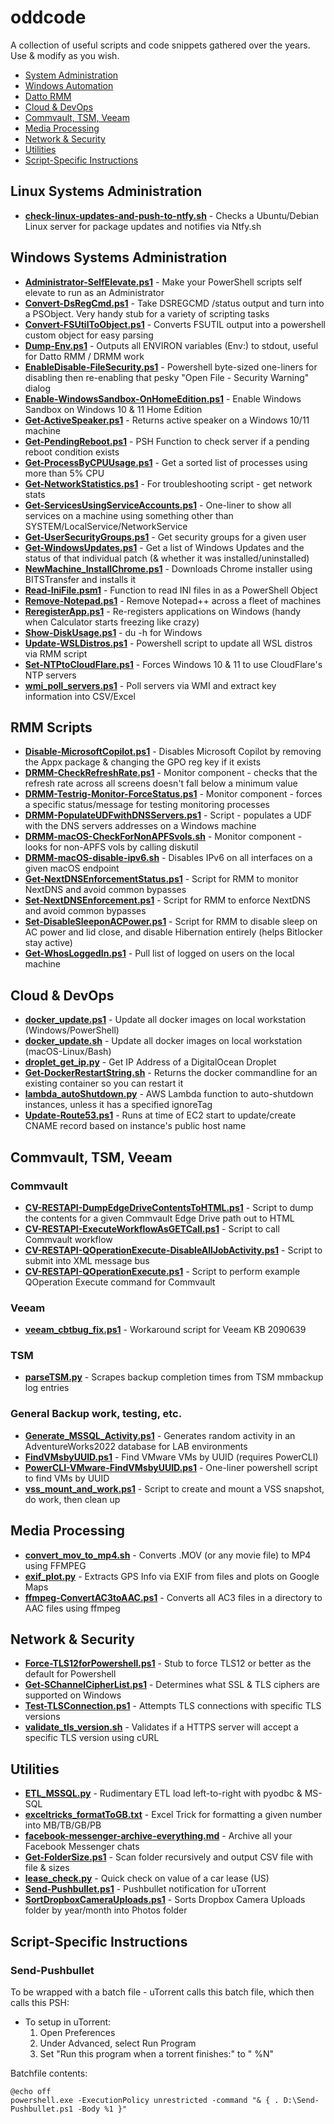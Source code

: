 # oddcode

A collection of useful scripts and code snippets gathered over the years.
Use & modify as you wish.

- [System Administration](#system-administration)
- [Windows Automation](#windows-automation)
- [Datto RMM](#datto-rmm)
- [Cloud & DevOps](#cloud--devops)
- [Commvault, TSM, Veeam](#commvault)
- [Media Processing](#media-processing)
- [Network & Security](#network--security)
- [Utilities](#utilities)
- [Script-Specific Instructions](#script-specific-instructions)

## Linux Systems Administration

* **[check-linux-updates-and-push-to-ntfy.sh](Linux_Systems_Administration/check-linux-updates-and-push-to-ntfy.sh)** - Checks a Ubuntu/Debian Linux server for package updates and notifies via Ntfy.sh

## Windows Systems Administration

* **[Administrator-SelfElevate.ps1](Windows_Systems_Administration/Administrator-SelfElevate.ps1)** - Make your PowerShell scripts self elevate to run as an Administrator
* **[Convert-DsRegCmd.ps1](Windows_Systems_Administration/Convert-DsRegCmd.ps1)** - Take DSREGCMD /status output and turn into a PSObject. Very handy stub for a variety of scripting tasks
* **[Convert-FSUtilToObject.ps1](Windows_Systems_Administration/Convert-FSUtilToObject.ps1)** - Converts FSUTIL output into a powershell custom object for easy parsing
* **[Dump-Env.ps1](Windows_Systems_Administration/Dump-Env.ps1)** - Outputs all ENVIRON variables (Env:) to stdout, useful for Datto RMM / DRMM work
* **[EnableDisable-FileSecurity.ps1](Windows_Systems_Administration/EnableDisable-FileSecurity.ps1)** - Powershell byte-sized one-liners for disabling then re-enabling that pesky "Open File - Security Warning" dialog
* **[Enable-WindowsSandbox-OnHomeEdition.ps1](Windows_Systems_Administration/Enable-WindowsSandbox-OnHomeEdition.ps1)** - Enable Windows Sandbox on Windows 10 & 11 Home Edition
* **[Get-ActiveSpeaker.ps1](Windows_Systems_Administration/Get-ActiveSpeaker.ps1)** - Returns active speaker on a Windows 10/11 machine
* **[Get-PendingReboot.ps1](Windows_Systems_Administration/Get-PendingReboot.ps1)** - PSH Function to check server if a pending reboot condition exists
* **[Get-ProcessByCPUUsage.ps1](Windows_Systems_Administration/Get-ProcessByCPUUsage.ps1)** - Get a sorted list of processes using more than 5% CPU
* **[Get-NetworkStatistics.ps1](Windows_Systems_Administration/Get-NetworkStatistics.ps1)** - For troubleshooting script - get network stats
* **[Get-ServicesUsingServiceAccounts.ps1](Windows_Systems_Administration/Get-ServicesUsingServiceAccounts.ps1)** - One-liner to show all services on a machine using something other than SYSTEM/LocalService/NetworkService
* **[Get-UserSecurityGroups.ps1](Windows_Systems_Administration/Get-UserSecurityGroups.ps1)** - Get security groups for a given user
* **[Get-WindowsUpdates.ps1](Windows_Systems_Administration/Get-WindowsUpdates.ps1)** - Get a list of Windows Updates and the status of that individual patch (& whether it was installed/uninstalled)
* **[NewMachine_InstallChrome.ps1](Windows_Systems_Administration/NewMachine_InstallChrome.ps1)** - Downloads Chrome installer using BITSTransfer and installs it
* **[Read-IniFile.psm1](Windows_Systems_Administration/Read-IniFile.psm1)** - Function to read INI files in as a PowerShell Object
* **[Remove-Notepad.ps1](Windows_Systems_Administration/Remove-Notepad.ps1)** - Remove Notepad++ across a fleet of machines
* **[ReregisterApp.ps1](Windows_Systems_Administration/ReregisterApp.ps1)** - Re-registers applications on Windows (handy when Calculator starts freezing like crazy)
* **[Show-DiskUsage.ps1](Windows_Systems_Administration/Show-DiskUsage.ps1)** - du -h for Windows
* **[Update-WSLDistros.ps1](Windows_Systems_Administration/Update-WSLDistros.ps1)** - Powershell script to update all WSL distros via RMM script
* **[Set-NTPtoCloudFlare.ps1](Windows_Systems_Administration/Set-NTPtoCloudFlare.ps1)** - Forces Windows 10 & 11 to use CloudFlare's NTP servers
* **[wmi_poll_servers.ps1](Windows_Systems_Administration/wmi_poll_servers.ps1)** - Poll servers via WMI and extract key information into CSV/Excel

## RMM Scripts

* **[Disable-MicrosoftCopilot.ps1](RMM_Scripts/Disable-MicrosoftCopilot.ps1)** - Disables Microsoft Copilot by removing the Appx package & changing the GPO reg key if it exists
* **[DRMM-CheckRefreshRate.ps1](RMM_Scripts/DRMM-CheckRefreshRate.ps1)** - Monitor component - checks that the refresh rate across all screens doesn't fall below a minimum value
* **[DRMM-Testrig-Monitor-ForceStatus.ps1](RMM_Scripts/DRMM-Testrig-Monitor-ForceStatus.ps1)** - Monitor component - forces a specific status/message for testing monitoring processes
* **[DRMM-PopulateUDFwithDNSServers.ps1](RMM_Scripts/DRMM-PopulateUDFwithDNSServers.ps1)** - Script - populates a UDF with the DNS servers addresses on a Windows machine
* **[DRMM-macOS-CheckForNonAPFSvols.sh](RMM_Scripts/DRMM-macOS-CheckForNonAPFSvols.sh)** - Monitor component - looks for non-APFS vols by calling diskutil
* **[DRMM-macOS-disable-ipv6.sh](RMM_Scripts/DRMM-macOS-disable-ipv6.sh)** - Disables IPv6 on all interfaces on a given macOS endpoint
* **[Get-NextDNSEnforcementStatus.ps1](RMM_Scripts/Get-NextDNSEnforcementStatus.ps1)** - Script for RMM to monitor NextDNS and avoid common bypasses
* **[Set-NextDNSEnforcement.ps1](RMM_Scripts/Set-NextDNSEnforcement.ps1)** - Script for RMM to enforce NextDNS and avoid common bypasses
* **[Set-DisableSleeponACPower.ps1](RMM_Scripts/Set-DisableSleeponACPower.ps1)** - Script for RMM to disable sleep on AC power and lid close, and disable Hibernation entirely (helps Bitlocker stay active)
* **[Get-WhosLoggedIn.ps1](RMM_Scripts/Get-WhosLoggedIn.ps1)** - Pull list of logged on users on the local machine

## Cloud & DevOps

* **[docker_update.ps1](Cloud_DevOps/docker_update.ps1)** - Update all docker images on local workstation (Windows/PowerShell)
* **[docker_update.sh](Cloud_DevOps/docker_update.sh)** - Update all docker images on local workstation (macOS-Linux/Bash)
* **[droplet_get_ip.py](Cloud_DevOps/droplet_get_ip.py)** - Get IP Address of a DigitalOcean Droplet
* **[Get-DockerRestartString.sh](Cloud_DevOps/Get-DockerRestartString.sh)** - Returns the docker commandline for an existing container so you can restart it
* **[lambda_autoShutdown.py](Cloud_DevOps/lambda_autoShutdown.py)** - AWS Lambda function to auto-shutdown instances, unless it has a specified ignoreTag
* **[Update-Route53.ps1](Cloud_DevOps/Update-Route53.ps1)** - Runs at time of EC2 start to update/create CNAME record based on instance's public host name

## Commvault, TSM, Veeam

### Commvault
* **[CV-RESTAPI-DumpEdgeDriveContentsToHTML.ps1](Commvault_TSM_Veeam/Commvault/CV-RESTAPI-DumpEdgeDriveContentsToHTML.ps1)** - Script to dump the contents for a given Commvault Edge Drive path out to HTML
* **[CV-RESTAPI-ExecuteWorkflowAsGETCall.ps1](Commvault_TSM_Veeam/Commvault/CV-RESTAPI-ExecuteWorkflowAsGETCall.ps1)** - Script to call Commvault workflow
* **[CV-RESTAPI-QOperationExecute-DisableAllJobActivity.ps1](Commvault_TSM_Veeam/Commvault/CV-RESTAPI-QOperationExecute-DisableAllJobActivity.ps1)** - Script to submit into XML message bus
* **[CV-RESTAPI-QOperationExecute.ps1](Commvault_TSM_Veeam/Commvault/CV-RESTAPI-QOperationExecute.ps1)** - Script to perform example QOperation Execute command for Commvault

### Veeam
* **[veeam_cbtbug_fix.ps1](Commvault_TSM_Veeam/Veeam/veeam_cbtbug_fix.ps1)** - Workaround script for Veeam KB 2090639

### TSM
* **[parseTSM.py](Commvault_TSM_Veeam/TSM/parseTSM.py)** - Scrapes backup completion times from TSM mmbackup log entries

### General Backup work, testing, etc.
* **[Generate_MSSQL_Activity.ps1](Commvault_TSM_Veeam/General/Generate_MSSQL_Activity.ps1)** - Generates random activity in an AdventureWorks2022 database for LAB environments
* **[FindVMsbyUUID.ps1](Commvault_TSM_Veeam/General/FindVMsbyUUID.ps1)** - Find VMware VMs by UUID (requires PowerCLI)
* **[PowerCLI-VMware-FindVMsbyUUID.ps1](Commvault_TSM_Veeam/General/PowerCLI-VMware-FindVMsbyUUID.ps1)** - One-liner powershell script to find VMs by UUID
* **[vss_mount_and_work.ps1](Commvault_TSM_Veeam/General/vss_mount_and_work.ps1)** - Script to create and mount a VSS snapshot, do work, then clean up

## Media Processing

* **[convert_mov_to_mp4.sh](Media_Processing/convert_mov_to_mp4.sh)** - Converts .MOV (or any movie file) to MP4 using FFMPEG
* **[exif_plot.py](Media_Processing/exif_plot.py)** - Extracts GPS Info via EXIF from files and plots on Google Maps
* **[ffmpeg-ConvertAC3toAAC.ps1](Media_Processing/ffmpeg-ConvertAC3toAAC.ps1)** - Converts all AC3 files in a directory to AAC files using ffmpeg

## Network & Security

* **[Force-TLS12forPowershell.ps1](Network_Security/Force-TLS12forPowershell.ps1)** - Stub to force TLS12 or better as the default for Powershell
* **[Get-SChannelCipherList.ps1](Network_Security/Get-SChannelCipherList.ps1)** - Determines what SSL & TLS ciphers are supported on Windows
* **[Test-TLSConnection.ps1](Network_Security/Test-TLSConnection.ps1)** - Attempts TLS connections with specific TLS versions
* **[validate_tls_version.sh](Network_Security/validate_tls_version.sh)** - Validates if a HTTPS server will accept a specific TLS version using cURL

## Utilities

* **[ETL_MSSQL.py](Utilities/ETL_MSSQL.py)** - Rudimentary ETL load left-to-right with pyodbc & MS-SQL
* **[exceltricks_formatToGB.txt](Utilities/exceltricks_formatToGB.txt)** - Excel Trick for formatting a given number into MB/TB/GB/PB
* **[facebook-messenger-archive-everything.md](Utilities/facebook-messenger-archive-everything.md)** - Archive all your Facebook Messenger chats
* **[Get-FolderSize.ps1](Utilities/Get-FolderSize.ps1)** - Scan folder recursively and output CSV file with file & sizes
* **[lease_check.py](Utilities/lease_check.py)** - Quick check on value of a car lease (US)
* **[Send-Pushbullet.ps1](Utilities/Send-Pushbullet.ps1)** - Pushbullet notification for uTorrent
* **[SortDropboxCameraUploads.ps1](Utilities/SortDropboxCameraUploads.ps1)** - Sorts Dropbox Camera Uploads folder by year/month into Photos folder


## Script-Specific Instructions

### Send-Pushbullet

To be wrapped with a batch file - uTorrent calls this batch file, which then calls this PSH:

* To setup in uTorrent:
  1. Open Preferences
  2. Under Advanced, select Run Program
  3. Set "Run this program when a torrent finishes:" to "<path to batch file> %N"

Batchfile contents:
```
@echo off
powershell.exe -ExecutionPolicy unrestricted -command "& { . D:\Send-Pushbullet.ps1 -Body %1 }"
```
